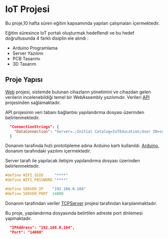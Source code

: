 # IoT Projesi

Bu proje,10 hafta süren eğitim kapsamında yapılan çalışmaları içermektedir.

Eğitim süresince IoT portalı oluşturmak hedeflendi ve bu hedef doğrultusunda 4 farklı disiplin ele alındı :
- Arduino Programlama
- Server Yazılımı
- PCB Tasarımı
- 3D Tasarım

## Proje Yapısı

[Web](https://github.com/OzgurKurdoglu/IoT/tree/main/Web/IoT/IoT.Web) projesi,
sistemde bulunan cihazların yönetimini ve cihazdan gelen verilerin incelenebildiği temel bir WebAssembly yazılımıdır. 
Verileri [API](https://github.com/OzgurKurdoglu/IoT/tree/main/Web/IoT/IoT.API) projesinden sağlamaktadır.

API projesinin veri tabanı bağlantısı yapılandırma dosyası üzerinden belirlenmektedir.
```json
  "ConnectionStrings": {
    "DataConnection": "Server=.;Initial Catalog=IoTEducation;User ID=suIoT;Password=IoT2022"
  }
```

Donanım tarafında hızlı prototipleme adına Arduino kartı kullanıldı. 
[Arduino](https://github.com/OzgurKurdoglu/IoT/tree/main/Arduino), donanım tarafındaki yazılımı içermektedir.

Server tarafı ile yapılacak iletişim yapılandırma dosyası üzerinden belirlenmektedir.
```c
#define WIFI_SSID     "****"
#define WIFI_PASSWORD "****"

#define SERVER_IP    "192.168.0.104"
#define SERVER_PORT  14000
```

Donanım tarafından veriler [TCPServer](https://github.com/OzgurKurdoglu/IoT/tree/main/Web/IoT/IoT.TCPServer) projesi tarafından karşılanmaktadır.

Bu proje, yapılandırma dosyasında belirtilen adreste port dinlemesi yapmaktadır.
```json
  "IPAddress": "192.168.0.104",
  "Port": "14000"
```
